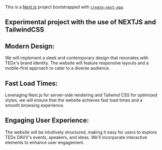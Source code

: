 This is a [Next.js](https://nextjs.org/) project bootstrapped with [`create-next-app`](https://github.com/vercel/next.js/tree/canary/packages/create-next-app).

## Experimental project with the use of NEXTJS and TailwindCSS

## Modern Design: 
We will implement a sleek and contemporary design that resonates with TEDx's brand identity. The website will feature responsive layouts and a mobile-first approach to cater to a diverse audience.

## Fast Load Times: 
Leveraging Next.js for server-side rendering and Tailwind CSS for optimized styles, we will ensure that the website achieves fast load times and a smooth browsing experience.

## Engaging User Experience: 
The website will be intuitively structured, making it easy for users to explore TEDx DAVV's events, speakers, and ideas. We'll incorporate interactive elements to enhance user engagement.

